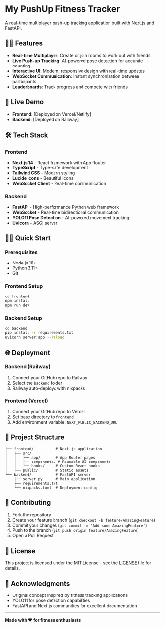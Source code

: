 # My PushUp Fitness Tracker

A real-time multiplayer push-up tracking application built with Next.js and FastAPI.

## 🏋️‍♂️ Features

- **Real-time Multiplayer**: Create or join rooms to work out with friends
- **Live Push-up Tracking**: AI-powered pose detection for accurate counting
- **Interactive UI**: Modern, responsive design with real-time updates
- **WebSocket Communication**: Instant synchronization between participants
- **Leaderboards**: Track progress and compete with friends

## 🚀 Live Demo

- **Frontend**: [Deployed on Vercel/Netlify]
- **Backend**: [Deployed on Railway]

## 🛠️ Tech Stack

### Frontend
- **Next.js 14** - React framework with App Router
- **TypeScript** - Type-safe development
- **Tailwind CSS** - Modern styling
- **Lucide Icons** - Beautiful icons
- **WebSocket Client** - Real-time communication

### Backend
- **FastAPI** - High-performance Python web framework
- **WebSocket** - Real-time bidirectional communication
- **YOLO11 Pose Detection** - AI-powered movement tracking
- **Uvicorn** - ASGI server

## 🏃‍♂️ Quick Start

### Prerequisites
- Node.js 18+
- Python 3.11+
- Git

### Frontend Setup
```bash
cd frontend
npm install
npm run dev
```

### Backend Setup
```bash
cd backend
pip install -r requirements.txt
uvicorn server:app --reload
```

## 🌐 Deployment

### Backend (Railway)
1. Connect your GitHub repo to Railway
2. Select the `backend` folder
3. Railway auto-deploys with nixpacks

### Frontend (Vercel)
1. Connect your GitHub repo to Vercel
2. Set base directory to `frontend`
3. Add environment variable: `NEXT_PUBLIC_BACKEND_URL`

## 📁 Project Structure

```
├── frontend/          # Next.js application
│   ├── src/
│   │   ├── app/       # App Router pages
│   │   ├── components/ # Reusable UI components
│   │   └── hooks/     # Custom React hooks
│   └── public/        # Static assets
└── backend/           # FastAPI server
    ├── server.py      # Main application
    ├── requirements.txt
    └── nixpacks.toml  # Deployment config
```

## 🤝 Contributing

1. Fork the repository
2. Create your feature branch (`git checkout -b feature/AmazingFeature`)
3. Commit your changes (`git commit -m 'Add some AmazingFeature'`)
4. Push to the branch (`git push origin feature/AmazingFeature`)
5. Open a Pull Request

## 📄 License

This project is licensed under the MIT License - see the [LICENSE](LICENSE) file for details.

## 🙏 Acknowledgments

- Original concept inspired by fitness tracking applications
- YOLO11 for pose detection capabilities
- FastAPI and Next.js communities for excellent documentation

---

**Made with ❤️ for fitness enthusiasts**
